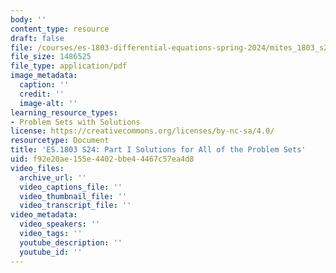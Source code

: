 ```yaml
---
body: ''
content_type: resource
draft: false
file: /courses/es-1803-differential-equations-spring-2024/mites_1803_s24_parti-problems-solutions.pdf
file_size: 1486525
file_type: application/pdf
image_metadata:
  caption: ''
  credit: ''
  image-alt: ''
learning_resource_types:
- Problem Sets with Solutions
license: https://creativecommons.org/licenses/by-nc-sa/4.0/
resourcetype: Document
title: 'ES.1803 S24: Part I Solutions for All of the Problem Sets'
uid: f92e20ae-155e-4402-bbe4-4467c57ea4d8
video_files:
  archive_url: ''
  video_captions_file: ''
  video_thumbnail_file: ''
  video_transcript_file: ''
video_metadata:
  video_speakers: ''
  video_tags: ''
  youtube_description: ''
  youtube_id: ''
---
```

